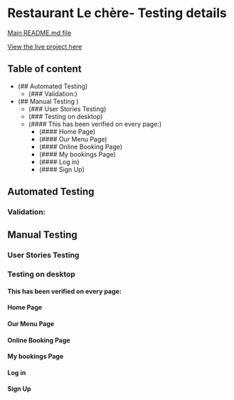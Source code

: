 # Restaurant Le chère- Testing details

[Main README.md file](README.md)

[View the live project here]()

## Table of content
- (## Automated Testing)
    - (### Validation:)
- (## Manual Testing )
    - (### User Stories Testing)
    - (### Testing on desktop)
    - (#### This has been verified on every page:)
        - (#### Home Page)
        - (#### Our Menu Page)
        - (#### Online Booking Page)
        - (#### My bookings Page)
        - (#### Log in)
        - (#### Sign Up)

## Automated Testing
### Validation:

## Manual Testing 
### User Stories Testing

### Testing on desktop

#### This has been verified on every page:

#### Home Page

#### Our Menu Page

#### Online Booking Page

#### My bookings Page

#### Log in

#### Sign Up